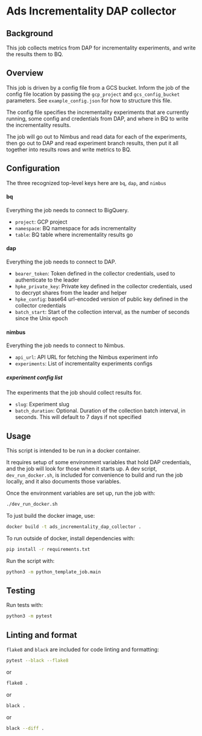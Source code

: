 # Ads Incrementality DAP collector

## Background

This job collects metrics from DAP for incrementality experiments, and write the results them to BQ.

## Overview

This job is driven by a config file from a GCS bucket. Inform the job of the config file location by passing the
`gcp_project` and `gcs_config_bucket` parameters. See `example_config.json` for how to structure this file.

The config file specifies the incrementality experiments that are currently running, some config and credentials from DAP,
and where in BQ to write the incrementality results.

The job will go out to Nimbus and read data for each of the experiments, then go out to DAP and read experiment branch results,
then put it all together into results rows and write metrics to BQ.

## Configuration

The three recognized top-level keys here are `bq`, `dap`, and `nimbus`

#### bq

Everything the job needs to connect to BigQuery.

- `project`:         GCP project
- `namespace`:       BQ namespace for ads incrementality
- `table`:           BQ table where incrementality results go

#### dap

Everything the job needs to connect to DAP.

- `bearer_token`:         Token defined in the collector credentials, used to authenticate to the leader
- `hpke_private_key`:     Private key defined in the collector credentials, used to decrypt shares from the leader
                          and helper
- `hpke_config`:          base64 url-encoded version of public key defined in the collector credentials
- `batch_start`:          Start of the collection interval, as the number of seconds since the Unix epoch


#### nimbus

Everything the job needs to connect to Nimbus.

- `api_url`:        API URL for fetching the Nimbus experiment info
- `experiments`:    List of incrementality experiments configs

##### experiment config list

The experiments that the job should collect results for.

- `slug`:               Experiment slug
- `batch_duration`:     Optional. Duration of the collection batch interval, in seconds.
                        This will default to 7 days if not specified

## Usage

This script is intended to be run in a docker container.

It requires setup of some environment variables that hold DAP credentials, and the job will look for those when it
starts up. A dev script, `dev_run_docker.sh`, is included for convenience to build and run the job locally, and it
also documents those variables.

Once the environment variables are set up, run the job with:


```sh
./dev_run_docker.sh
```

To just build the docker image, use:

```sh
docker build -t ads_incrementality_dap_collector .
```

To run outside of docker, install dependencies with:

```sh
pip install -r requirements.txt
```

Run the script with:

```sh
python3 -m python_template_job.main
```

## Testing

Run tests with:

```sh
python3 -m pytest
```

## Linting and format

`flake8` and `black` are included for code linting and formatting:

```sh
pytest --black --flake8
```

or

```sh
flake8 .
```

or

```sh
black .
```

or

```sh
black --diff .
```
